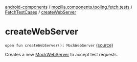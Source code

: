 [android-components](../../index.md) / [mozilla.components.tooling.fetch.tests](../index.md) / [FetchTestCases](index.md) / [createWebServer](./create-web-server.md)

# createWebServer

`open fun createWebServer(): MockWebServer` [(source)](https://github.com/mozilla-mobile/android-components/blob/master/components/tooling/fetch-tests/src/main/java/mozilla/components/tooling/fetch/tests/FetchTestCases.kt#L49)

Creates a new [MockWebServer](#) to accept test requests.

